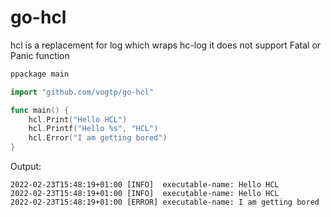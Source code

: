 # go-hcl
hcl is a replacement for log which wraps hc-log 
it does not support Fatal or Panic function

```go
ppackage main

import "github.com/vogtp/go-hcl"

func main() {
	hcl.Print("Hello HCL")
	hcl.Printf("Hello %s", "HCL")
	hcl.Error("I am getting bored")
}

```

Output: 

```
2022-02-23T15:48:19+01:00 [INFO]  executable-name: Hello HCL
2022-02-23T15:48:19+01:00 [INFO]  executable-name: Hello HCL
2022-02-23T15:48:19+01:00 [ERROR] executable-name: I am getting bored
```